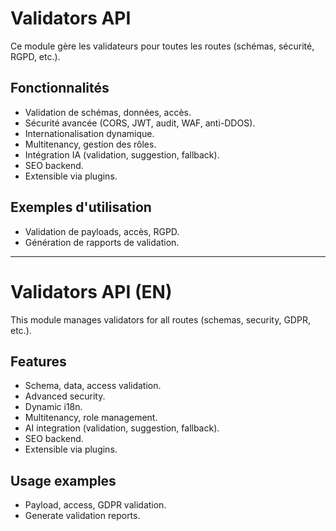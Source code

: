 # Validators API

Ce module gère les validateurs pour toutes les routes (schémas, sécurité, RGPD, etc.).

## Fonctionnalités
- Validation de schémas, données, accès.
- Sécurité avancée (CORS, JWT, audit, WAF, anti-DDOS).
- Internationalisation dynamique.
- Multitenancy, gestion des rôles.
- Intégration IA (validation, suggestion, fallback).
- SEO backend.
- Extensible via plugins.

## Exemples d'utilisation
- Validation de payloads, accès, RGPD.
- Génération de rapports de validation.

---

# Validators API (EN)

This module manages validators for all routes (schemas, security, GDPR, etc.).

## Features
- Schema, data, access validation.
- Advanced security.
- Dynamic i18n.
- Multitenancy, role management.
- AI integration (validation, suggestion, fallback).
- SEO backend.
- Extensible via plugins.

## Usage examples
- Payload, access, GDPR validation.
- Generate validation reports.
